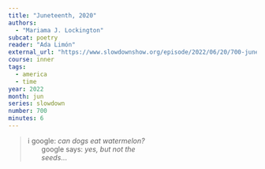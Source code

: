```yaml
---
title: "Juneteenth, 2020"
authors:
  - "Mariama J. Lockington"
subcat: poetry
reader: "Ada Limón"
external_url: "https://www.slowdownshow.org/episode/2022/06/20/700-juneteenth-2020"
course: inner
tags:
  - america
  - time
year: 2022
month: jun
series: slowdown
number: 700
minutes: 6
---
```


> i google: *can dogs eat watermelon?*  
&nbsp;&nbsp;&nbsp;&nbsp;&nbsp;&nbsp; google&nbsp;says: *yes,&nbsp;but&nbsp;not&nbsp;the*  
&nbsp;&nbsp;&nbsp;&nbsp;&nbsp;&nbsp; *seeds*...
